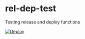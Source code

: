 # rel-dep-test
Testing release and deploy functions

[![Deploy](https://github.com/FilipTelia/rel-dep-test/actions/workflows/deploy.yml/badge.svg)](https://github.com/FilipTelia/rel-dep-test/actions/workflows/deploy.yml)
